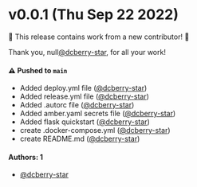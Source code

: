 # v0.0.1 (Thu Sep 22 2022)

:tada: This release contains work from a new contributor! :tada:

Thank you, null[@dcberry-star](https://github.com/dcberry-star), for all your work!

#### ⚠️ Pushed to `main`

- Added deploy.yml file ([@dcberry-star](https://github.com/dcberry-star))
- Added release.yml file ([@dcberry-star](https://github.com/dcberry-star))
- Added .autorc file ([@dcberry-star](https://github.com/dcberry-star))
- Added amber.yaml secrets file ([@dcberry-star](https://github.com/dcberry-star))
- Added flask quickstart ([@dcberry-star](https://github.com/dcberry-star))
- create .docker-compose.yml ([@dcberry-star](https://github.com/dcberry-star))
- create README.md ([@dcberry-star](https://github.com/dcberry-star))

#### Authors: 1

- [@dcberry-star](https://github.com/dcberry-star)
